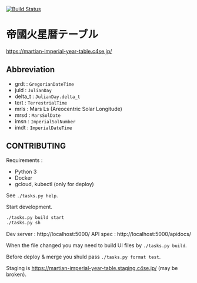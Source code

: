 [![Build Status](https://travis-ci.com/ne-sachirou/martian_imperial_year_table.svg?branch=master)](https://travis-ci.com/ne-sachirou/martian_imperial_year_table)

# 帝國火星暦テーブル

https://martian-imperial-year-table.c4se.jp/

## Abbreviation

- grdt : `GregorianDateTime`
- juld : `JulianDay`
- delta_t : `JulianDay.delta_t`
- tert : `TerrestrialTime`
- mrls : Mars Ls (Areocentric Solar Longitude)
- mrsd : `MarsSolDate`
- imsn : `ImperialSolNumber`
- imdt : `ImperialDateTime`

## CONTRIBUTING

Requirements :

- Python 3
- Docker
- gcloud, kubectl (only for deploy)

See `./tasks.py help`.

Start development.

```sh
./tasks.py build start
./tasks.py sh
```

Dev server : http://localhost:5000/
API spec : http://localhost:5000/apidocs/

When the file changed you may need to build UI files by `./tasks.py build`.

Before deploy & merge you shuld pass `./tasks.py format test`.

Staging is https://martian-imperial-year-table.staging.c4se.jp/ (may be broken).
